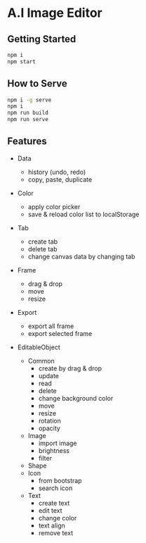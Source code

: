 # A.I Image Editor


## Getting Started

```bash
npm i
npm start
```

## How to Serve

```bash
npm i -g serve
npm i
npm run build
npm run serve
```

## Features

- Data

  - history (undo, redo)
  - copy, paste, duplicate

- Color

  - apply color picker
  - save & reload color list to localStorage

- Tab

  - create tab
  - delete tab
  - change canvas data by changing tab

- Frame

  - drag & drop
  - move
  - resize

- Export

  - export all frame
  - export selected frame

- EditableObject
  - Common
    - create by drag & drop
    - update
    - read
    - delete
    - change background color
    - move
    - resize
    - rotation
    - opacity
  - Image
    - import image
    - brightness
    - filter
  - Shape
  - Icon
    - from bootstrap
    - search icon
  - Text
    - create text
    - edit text
    - change color
    - text align
    - remove text
